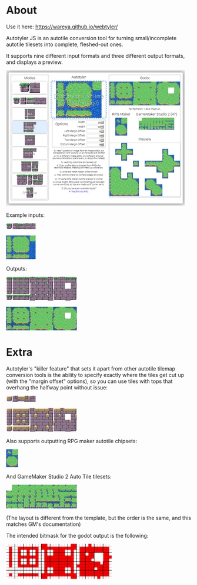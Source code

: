 # About

Use it here: https://wareya.github.io/webtyler/

Autotyler JS is an autotile conversion tool for turning small/incomplete autotile tilesets into complete, fleshed-out ones.

It supports nine different input formats and three different output formats, and displays a preview.

![screenshot](etc/screenshot.png)

Example inputs:

![minitiles](etc/mini.png)

![4x4plus](etc/grass4x4plus.png)

Outputs:

![minitiles output](etc/miniout.png)

![4x4plus](etc/grass4x4plusout.png)

# Extra

Autotyler's "killer feature" that sets it apart from other autotile tilemap conversion tools is the ability to specify exactly where the tiles get cut up (with the "margin offset" options), so you can use tiles with tops that overhang the halfway point without issue:

![margin example](etc/marginexample.png)

![margin example output](etc/marginexampleout.png)

Also supports outputting RPG maker autotile chipsets:

![rpg maker output](etc/grassrpgmaker.png)

And GameMaker Studio 2 Auto Tile tilesets:

![gamemaker output](etc/gms.png)

(The layout is different from the template, but the order is the same, and this matches GM's documentation)

The intended bitmask for the godot output is the following:

![godot minimal bitmask](etc/out%20bitmask.png)
